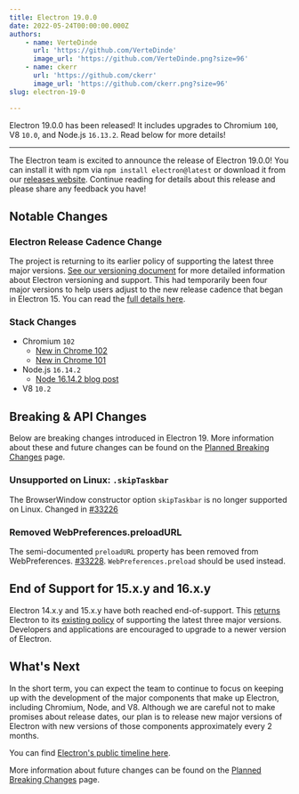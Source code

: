 ```yaml
---
title: Electron 19.0.0
date: 2022-05-24T00:00:00.000Z
authors:
    - name: VerteDinde
      url: 'https://github.com/VerteDinde'
      image_url: 'https://github.com/VerteDinde.png?size=96'
    - name: ckerr
      url: 'https://github.com/ckerr'
      image_url: 'https://github.com/ckerr.png?size=96'
slug: electron-19-0

---
```


Electron 19.0.0 has been released! It includes upgrades to Chromium `100`, V8 `10.0`, and Node.js `16.13.2`. Read below for more details!

---

The Electron team is excited to announce the release of Electron 19.0.0! You can install it with npm via `npm install electron@latest` or download it from our [releases website](https://www.electronjs.org/releases/stable). Continue reading for details about this release and please share any feedback you have!

## Notable Changes

### Electron Release Cadence Change

The project is returning to its earlier policy of supporting the latest three major versions. [See our versioning document](https://www.electronjs.org/docs/latest/tutorial/electron-versioning) for more detailed information about Electron versioning and support. This had temporarily been four major versions to help users adjust to the new release cadence that began in Electron 15. You can read the [full details here](https://www.electronjs.org/blog/8-week-cadence). 

### Stack Changes

* Chromium `102`
    * [New in Chrome 102](https://developer.chrome.com/blog/new-in-chrome-102/)
    * [New in Chrome 101](https://developer.chrome.com/blog/new-in-chrome-101/)
* Node.js `16.14.2`
    * [Node 16.14.2 blog post](https://nodejs.org/en/blog/release/v16.14.2/)
* V8 `10.2`

## Breaking & API Changes

Below are breaking changes introduced in Electron 19. More information about these and future changes can be found on the [Planned Breaking Changes](https://www.electronjs.org/docs/latest/breaking-changes) page.

### Unsupported on Linux: `.skipTaskbar`

The BrowserWindow constructor option `skipTaskbar` is no longer supported on Linux. Changed in [#33226](https://github.com/electron/electron/pull/33226)

### Removed WebPreferences.preloadURL

The semi-documented `preloadURL` property has been removed from WebPreferences. [#33228](https://github.com/electron/electron/pull/33228). `WebPreferences.preload` should be used instead.

## End of Support for 15.x.y and 16.x.y

Electron 14.x.y and 15.x.y have both reached end-of-support. This [returns](https://www.electronjs.org/blog/8-week-cadence/#-will-electron-extend-the-number-of-supported-versions) Electron to its [existing policy](https://www.electronjs.org/docs/latest/tutorial/electron-timelines#version-support-policy) of supporting the latest three major versions. Developers and applications are encouraged to upgrade to a newer version of Electron.

## What's Next

In the short term, you can expect the team to continue to focus on keeping up with the development of the major components that make up Electron, including Chromium, Node, and V8. Although we are careful not to make promises about release dates, our plan is to release new major versions of Electron with new versions of those components approximately every 2 months.

You can find [Electron's public timeline here](https://www.electronjs.org/docs/latest/tutorial/electron-timelines).

More information about future changes can be found on the [Planned Breaking Changes](https://github.com/electron/electron/blob/main/docs/breaking-changes.md) page.
